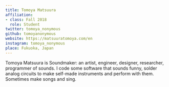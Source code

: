 ```yaml
---
title: Tomoya Matsuura
affiliation:
- class: Fall 2018
  role: Student
twitter: tomoya_nonymous
github: tomoyanonymous
website: https://matsuuratomoya.com/en
instagram: tomoya_nonymous
place: Fukuoka, Japan
---
```

Tomoya Matsuura is Soundmaker: an artist, engineer, designer, researcher, programmer of sounds. I code some software that sounds funny, solder analog circuits to make self-made instruments and perform with them. Sometimes make songs and sing.

